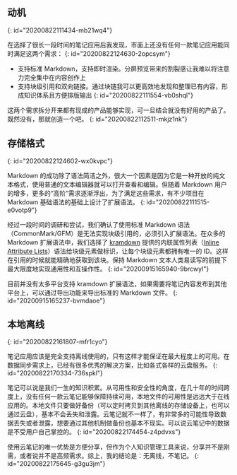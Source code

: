 ## 动机
{: id="20200822111434-mb21wq4"}

在选择了很长一段时间的笔记应用后我发现，市面上还没有任何一款笔记应用能同时满足这两个需求：
{: id="20200822124630-2opcsym"}

* 支持标准 Markdown，支持即时渲染。分屏预览带来的割裂感让我难以将注意力完全集中在内容创作上
* 支持块级引用和双向链接。通过块链我可以更高效地发现和整理已有内容，形成知识体系且方便排版输出
{: id="20200822111554-vb0shql"}

这两个需求拆分开来都有现成的产品能够实现，可一旦结合就没有好用的产品了。既然没有，那就创造一个吧。
{: id="20200822112511-mkjz1nk"}

## 存储格式
{: id="20200822124602-wx0kvpc"}

Markdown 的成功除了语法简洁之外，很大一个因素是因为它是一种开放的纯文本格式，使用普通的文本编辑器就可以打开查看和编辑。但随着 Markdown 用户的增多，更多的“高阶”需求逐渐浮出，为了满足这些需求，有不少项目在 Markdown 基础语法的基础上设计了扩展语法。
{: id="20200822111515-e0votp9"}

经过一段时间的调研和尝试，我们确认了使用标准 Markdown 语法（CommonMark/GFM）是无法实现块级引用的，必须引入扩展语法。在众多的 Markdown 扩展语法中，我们选择了 [kramdown](https://kramdown.gettalong.org) 提供的内联属性列表（[Inline Attribute Lists](https://kramdown.gettalong.org/syntax.html#inline-attribute-lists)）语法给块级元素做标识，让每个块级元素都拥有唯一的 ID。这样在引用的时候就能精确地获取到该块。保持 Markdown 文本人类易读写的前提下最大限度地实现通用性和互操作性。
{: id="20200915165940-9brcwyl"}

目前并没有太多平台支持 kramdown 扩展语法，如果需要将笔记内容发布到其他平台上，可以通过导出功能来导出标准的 Markdown 文件。
{: id="20200915165237-bvmdaoe"}

## 本地离线
{: id="20200822161807-mfr1cyo"}

笔记应用应该是完全支持离线使用的，只有这样才能保证在最大程度上的可用。在数据同步需求上，已经有很多优秀的解决方案，比如各式各样的云盘服务。
{: id="20200822170334-736spkl"}

笔记可以说是我们一生的知识积累。从可用性和安全性的角度，在几十年的时间跨度上，没有任何一款云笔记能够保障持续可用，本地文件的可用性是远远大于在线应用的。本地文件只要做好备份（可以定时拷贝到其他离线的存储设备上，也可以通过云盘），基本不会丢失和泄露。云笔记就不一样了，有非常多的可能性导致数据丢失或者泄露，想要通过其他机制做备份也基本不现实。可以说云笔记中的数据是不受用户自己掌控的。
{: id="20200822174454-z4pdvxs"}

使用云笔记的唯一优势是方便分享，但作为个人知识管理工具来说，分享并不是刚需，或者说并不是高频需求。综上，我的结论是：无离线，不笔记。
{: id="20200822175645-g3gu3jm"}
